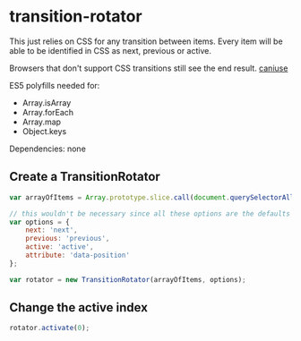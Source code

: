 transition-rotator
==================

This just relies on CSS for any transition between items. Every item will be able to be identified in CSS as next, previous or active.

Browsers that don't support CSS transitions still see the end result. [caniuse](http://caniuse.com/#feat=css-transitions)

ES5 polyfills needed for:
* Array.isArray
* Array.forEach
* Array.map
* Object.keys

Dependencies: none

Create a TransitionRotator
--------------------------

```js
var arrayOfItems = Array.prototype.slice.call(document.querySelectorAll('.items'), 0);

// this wouldn't be necessary since all these options are the defaults
var options = {
    next: 'next',
    previous: 'previous',
    active: 'active',
    attribute: 'data-position'
};

var rotator = new TransitionRotator(arrayOfItems, options);
```

Change the active index
-----------------------

```js
rotator.activate(0);
```
